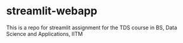 # streamlit-webapp
This is a repo for streamlit assignment for the TDS course in BS, Data Science and Applications, IITM
